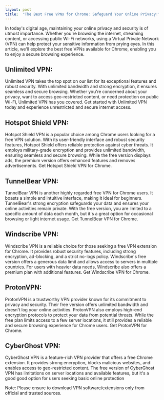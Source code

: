 ```yaml
---
layout: post
title:  "The Best Free VPNs for Chrome: Safeguard Your Online Privacy!"
---
```


In today's digital age, maintaining your online privacy and security is of utmost importance. Whether you're browsing the internet, streaming content, or accessing public Wi-Fi networks, using a Virtual Private Network (VPN) can help protect your sensitive information from prying eyes. In this article, we'll explore the best free VPNs available for Chrome, enabling you to enjoy a secure browsing experience.


## Unlimited VPN:
Unlimited VPN takes the top spot on our list for its exceptional features and robust security. With unlimited bandwidth and strong encryption, it ensures seamless and secure browsing. Whether you're concerned about your privacy, want to access geo-restricted content, or need protection on public Wi-Fi, Unlimited VPN has you covered. Get started with Unlimited VPN today and experience unrestricted and secure internet access.
## Hotspot Shield VPN:
Hotspot Shield VPN is a popular choice among Chrome users looking for a free VPN solution. With its user-friendly interface and robust security features, Hotspot Shield offers reliable protection against cyber threats. It employs military-grade encryption and provides unlimited bandwidth, ensuring seamless and secure browsing. While the free version displays ads, the premium version offers enhanced features and removes advertisements. Get Hotspot Shield VPN for Chrome.
## TunnelBear VPN:
TunnelBear VPN is another highly regarded free VPN for Chrome users. It boasts a simple and intuitive interface, making it ideal for beginners. TunnelBear's strong encryption safeguards your data and ensures your online activities remain private. With the free version, you are limited to a specific amount of data each month, but it's a great option for occasional browsing or light internet usage. Get TunnelBear VPN for Chrome.
## Windscribe VPN:
Windscribe VPN is a reliable choice for those seeking a free VPN extension for Chrome. It provides robust security features, including strong encryption, ad-blocking, and a strict no-logs policy. Windscribe's free version offers a generous data limit and allows access to servers in multiple countries. For users with heavier data needs, Windscribe also offers a premium plan with additional features. Get Windscribe VPN for Chrome.
## ProtonVPN:
ProtonVPN is a trustworthy VPN provider known for its commitment to privacy and security. Their free version offers unlimited bandwidth and doesn't log your online activities. ProtonVPN also employs high-end encryption protocols to protect your data from potential threats. While the free plan limits access to a few server locations, it still provides a reliable and secure browsing experience for Chrome users. Get ProtonVPN for Chrome.
## CyberGhost VPN:
CyberGhost VPN is a feature-rich VPN provider that offers a free Chrome extension. It provides strong encryption, blocks malicious websites, and enables access to geo-restricted content. The free version of CyberGhost VPN has limitations on server locations and available features, but it's a good good option for users seeking basic online protection

Note: Please ensure to download VPN software/extensions only from official and trusted sources.